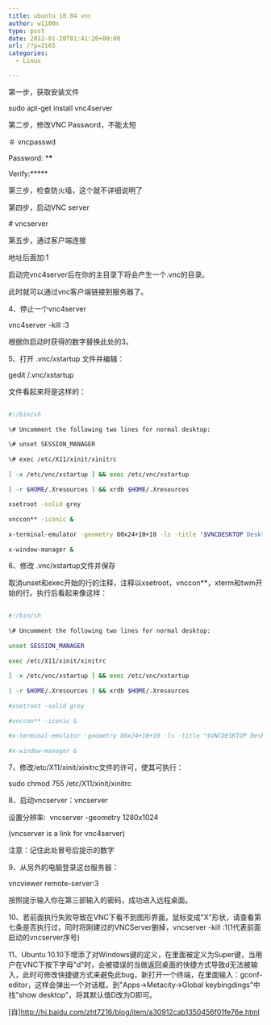 ```yaml
---
title: ubuntu 10.04 vnc
author: w1100n
type: post
date: 2012-01-20T01:41:20+00:00
url: /?p=2165
categories:
  - Linux

---
```

第一步，获取安装文件

sudo apt-get install vnc4server

第二步，修改VNC Password，不能太短
  
＃ vncpasswd

Password: \***\***

Verify:\*****

第三步，检查防火墙，这个就不详细说明了

第四步，启动VNC server

\# vncserver

第五步，通过客户端连接

地址后面加:1

启动完vnc4server后在你的主目录下将会产生一个.vnc的目录。
  
此时就可以通过vnc客户端链接到服务器了。
  
4、停止一个vnc4server
  
vnc4server -kill :3
  
根据你启动时获得的数字替换此处的3。
  
5、打开 .vnc/xstartup 文件并编辑：
  
gedit /.vnc/xstartup
  
文件看起来将是这样的：

```bash
   
#!/bin/sh
   
\# Uncomment the following two lines for normal desktop:
   
\# unset SESSION_MANAGER
   
\# exec /etc/X11/xinit/xinitrc
   
[ -x /etc/vnc/xstartup ] && exec /etc/vnc/xstartup
   
[ -r $HOME/.Xresources ] && xrdb $HOME/.Xresources
   
xsetroot -solid grey
   
vnccon** -iconic &
   
x-terminal-emulator -geometry 80x24+10+10 -ls -title "$VNCDESKTOP Desktop" &
   
x-window-manager &

```

6、修改 .vnc/xstartup文件并保存
  
取消unset和exec开始的行的注释，注释以xsetroot，vnccon**，xterm和twm开始的行。执行后看起来像这样：

```bash
   
#!/bin/sh
   
\# Uncomment the following two lines for normal desktop:
   
unset SESSION_MANAGER
   
exec /etc/X11/xinit/xinitrc
   
[ -x /etc/vnc/xstartup ] && exec /etc/vnc/xstartup
   
[ -r $HOME/.Xresources ] && xrdb $HOME/.Xresources
   
#xsetroot -solid grey
   
#vnccon** -iconic &
   
#x-terminal-emulator -geometry 80x24+10+10 -ls -title "$VNCDESKTOP Desktop" &
   
#x-window-manager &

```

7、修改/etc/X11/xinit/xinitrc文件的许可，使其可执行：
  
sudo chmod 755 /etc/X11/xinit/xinitrc
  
8、启动vncserver：vncserver

设置分辨率:  vncserver -geometry 1280x1024

(vncserver is a link for vnc4server)
  
注意：记住此处冒号后提示的数字
  
9、从另外的电脑登录这台服务器：
  
vncviewer remote-server:3
  
按照提示输入你在第三部输入的密码，成功进入远程桌面。
  
10、若前面执行失败导致在VNC下看不到图形界面，鼠标变成"X"形状，请查看第七条是否执行过，同时将刚建过的VNCServer删掉，vncserver -kill :1(1代表前面启动的vncserver序号)
  
11、Ubuntu 10.10下增添了对Windows键的定义，在里面被定义为Super键，当用户在VNC下按下字母"d"时，会被错误的当做返回桌面的快捷方式导致d无法被输入，此时可修改快捷键方式来避免此bug，新打开一个终端，在里面输入：gconf-editor，这样会弹出一个对话框，到"Apps->Metacity->Global keybingdings"中找"show desktop"，将其默认值D改为D即可。
  
[自]http://hi.baidu.com/zht7216/blog/item/a30912cab1350456f01fe76e.html